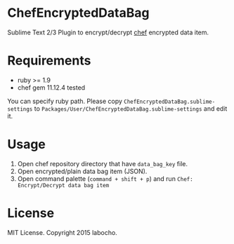 # ChefEncryptedDataBag

Sublime Text 2/3 Plugin to encrypt/decrypt [chef](https://www.chef.io/chef/) encrypted data item.

# Requirements

- ruby >= 1.9
- chef gem 11.12.4 tested

You can specify ruby path.
Please copy `ChefEncryptedDataBag.sublime-settings` to `Packages/User/ChefEncryptedDataBag.sublime-settings` and edit it.

# Usage

1. Open chef repository directory that have `data_bag_key` file.
2. Open encrypted/plain data bag item (JSON).
3. Open command palette (`command + shift + p`) and run `Chef: Encrypt/Decrypt data bag item`

# License

MIT License.
Copyright 2015 labocho.
